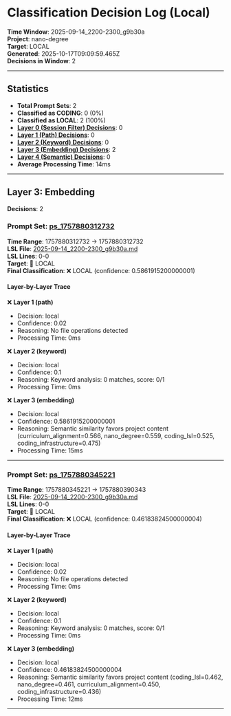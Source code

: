 # Classification Decision Log (Local)

**Time Window**: 2025-09-14_2200-2300_g9b30a<br>
**Project**: nano-degree<br>
**Target**: LOCAL<br>
**Generated**: 2025-10-17T09:09:59.465Z<br>
**Decisions in Window**: 2

---

## Statistics

- **Total Prompt Sets**: 2
- **Classified as CODING**: 0 (0%)
- **Classified as LOCAL**: 2 (100%)
- **[Layer 0 (Session Filter) Decisions](#layer-0-session-filter)**: 0
- **[Layer 1 (Path) Decisions](#layer-1-path)**: 0
- **[Layer 2 (Keyword) Decisions](#layer-2-keyword)**: 0
- **[Layer 3 (Embedding) Decisions](#layer-3-embedding)**: 2
- **[Layer 4 (Semantic) Decisions](#layer-4-semantic)**: 0
- **Average Processing Time**: 14ms

---

## Layer 3: Embedding

**Decisions**: 2

### Prompt Set: [ps_1757880312732](../../history/2025-09-14_2200-2300_g9b30a.md#ps_1757880312732)

**Time Range**: 1757880312732 → 1757880312732<br>
**LSL File**: [2025-09-14_2200-2300_g9b30a.md](../../history/2025-09-14_2200-2300_g9b30a.md#ps_1757880312732)<br>
**LSL Lines**: 0-0<br>
**Target**: 📍 LOCAL<br>
**Final Classification**: ❌ LOCAL (confidence: 0.5861915200000001)

#### Layer-by-Layer Trace

❌ **Layer 1 (path)**
- Decision: local
- Confidence: 0.02
- Reasoning: No file operations detected
- Processing Time: 0ms

❌ **Layer 2 (keyword)**
- Decision: local
- Confidence: 0.1
- Reasoning: Keyword analysis: 0 matches, score: 0/1
- Processing Time: 0ms

❌ **Layer 3 (embedding)**
- Decision: local
- Confidence: 0.5861915200000001
- Reasoning: Semantic similarity favors project content (curriculum_alignment=0.566, nano_degree=0.559, coding_lsl=0.525, coding_infrastructure=0.475)
- Processing Time: 15ms

---

### Prompt Set: [ps_1757880345221](../../history/2025-09-14_2200-2300_g9b30a.md#ps_1757880345221)

**Time Range**: 1757880345221 → 1757880390343<br>
**LSL File**: [2025-09-14_2200-2300_g9b30a.md](../../history/2025-09-14_2200-2300_g9b30a.md#ps_1757880345221)<br>
**LSL Lines**: 0-0<br>
**Target**: 📍 LOCAL<br>
**Final Classification**: ❌ LOCAL (confidence: 0.46183824500000004)

#### Layer-by-Layer Trace

❌ **Layer 1 (path)**
- Decision: local
- Confidence: 0.02
- Reasoning: No file operations detected
- Processing Time: 0ms

❌ **Layer 2 (keyword)**
- Decision: local
- Confidence: 0.1
- Reasoning: Keyword analysis: 0 matches, score: 0/1
- Processing Time: 0ms

❌ **Layer 3 (embedding)**
- Decision: local
- Confidence: 0.46183824500000004
- Reasoning: Semantic similarity favors project content (coding_lsl=0.462, nano_degree=0.461, curriculum_alignment=0.450, coding_infrastructure=0.436)
- Processing Time: 12ms

---

